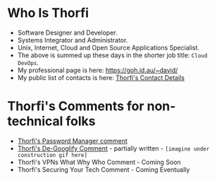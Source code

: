 # Who Is Thorfi

- Software Designer and Developer.
- Systems Integrator and Administrator.
- Unix, Internet, Cloud and Open Source Applications Specialist.
- The above is summed up these days in the shorter job title: `Cloud DevOps`.
- My professional page is here: <https://goh.id.au/~david/>
- My public list of contacts is here: [Thorfi's Contact Details](thorfi-contact-details.md)

# Thorfi's Comments for non-technical folks

- [Thorfi's Password Manager comment](thorfi-password-manager-comment.md)
- [Thorfi's De-Googlify Comment](thorfi-de-googlify-comment.md) - partially written - `[imagine under construction gif here]`
- Thorfi's VPNs What Why Who Comment - Coming Soon
- Thorfi's Securing Your Tech Comment - Coming Eventually
